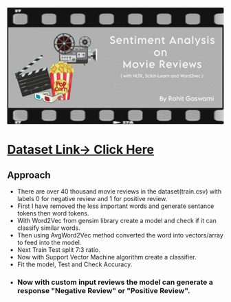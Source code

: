 ![Alt-text](cover.jpg)

# [Dataset Link-> Click Here](https://www.kaggle.com/datasets/columbine/imdb-dataset-sentiment-analysis-in-csv-format?select=Train.csv)

## Approach
- There are over 40 thousand movie reviews in the dataset(train.csv) with labels 0 for negative review and 1 for positive review. 
- First I have removed the less important words and generate sentance tokens then word tokens.
- With Word2Vec from gensim library create a model and check if it can classify similar words.
- Then using AvgWord2Vec method converted the word into vectors/array to feed into the model.
- Next Train Test split 7:3 ratio.
- Now with Support Vector Machine algorithm create a classifier.
- Fit the model, Test and Check Accuracy.
- ### Now with custom input reviews the model can generate a response "Negative Review" or "Positive Review".
